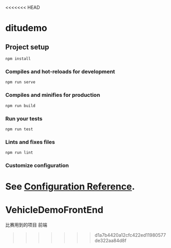 <<<<<<< HEAD
# ditudemo

## Project setup
```
npm install
```

### Compiles and hot-reloads for development
```
npm run serve
```

### Compiles and minifies for production
```
npm run build
```

### Run your tests
```
npm run test
```

### Lints and fixes files
```
npm run lint
```

### Customize configuration
See [Configuration Reference](https://cli.vuejs.org/config/).
=======
# VehicleDemoFrontEnd
比赛用到的项目 前端
>>>>>>> d1a7b4420a12cfc422ed11980577de322aa84d8f
